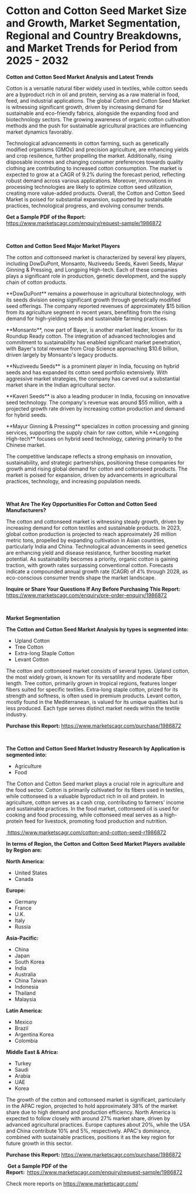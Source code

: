 <p><h1>Cotton and Cotton Seed Market Size and Growth, Market Segmentation, Regional and Country Breakdowns, and Market Trends for Period from 2025 -  2032</h1></p><p><strong>Cotton and Cotton Seed Market Analysis and Latest Trends</strong></p>
<p><p>Cotton is a versatile natural fiber widely used in textiles, while cotton seeds are a byproduct rich in oil and protein, serving as a raw material in food, feed, and industrial applications. The global Cotton and Cotton Seed Market is witnessing significant growth, driven by increasing demand for sustainable and eco-friendly fabrics, alongside the expanding food and biotechnology sectors. The growing awareness of organic cotton cultivation methods and the push for sustainable agricultural practices are influencing market dynamics favorably.</p><p>Technological advancements in cotton farming, such as genetically modified organisms (GMOs) and precision agriculture, are enhancing yields and crop resilience, further propelling the market. Additionally, rising disposable incomes and changing consumer preferences towards quality clothing are contributing to increased cotton consumption. The market is expected to grow at a CAGR of 9.2% during the forecast period, reflecting robust demand across various applications. Moreover, innovations in processing technologies are likely to optimize cotton seed utilization, creating more value-added products. Overall, the Cotton and Cotton Seed Market is poised for substantial expansion, supported by sustainable practices, technological progress, and evolving consumer trends.</p></p>
<p><strong>Get a Sample PDF of the Report:&nbsp;</strong> <a href="https://www.marketscagr.com/enquiry/request-sample/1986872?utm_campaign=2792&utm_medium=2&utm_source=Github&utm_content=ia&utm_term=30032025&utm_id=cotton-and-cotton-seed">https://www.marketscagr.com/enquiry/request-sample/1986872</a></p>
<p>&nbsp;</p>
<p><strong>Cotton and Cotton Seed Major Market Players</strong></p>
<p><p>The cotton and cottonseed market is characterized by several key players, including DowDuPont, Monsanto, Nuziveedu Seeds, Kaveri Seeds, Mayur Ginning & Pressing, and Longping High-tech. Each of these companies plays a significant role in production, genetic development, and the supply chain of cotton products.</p><p>**DowDuPont** remains a powerhouse in agricultural biotechnology, with its seeds division seeing significant growth through genetically modified seed offerings. The company reported revenues of approximately $15 billion from its agriculture segment in recent years, benefiting from the rising demand for high-yielding seeds and sustainable farming practices.</p><p>**Monsanto**, now part of Bayer, is another market leader, known for its Roundup Ready cotton. The integration of advanced technologies and commitment to sustainability has enabled significant market penetration, with Bayer's total revenue from Crop Science approaching $10.6 billion, driven largely by Monsanto's legacy products.</p><p>**Nuziveedu Seeds** is a prominent player in India, focusing on hybrid seeds and has expanded its cotton seed portfolio extensively. With aggressive market strategies, the company has carved out a substantial market share in the Indian agricultural sector.</p><p>**Kaveri Seeds** is also a leading producer in India, focusing on innovative seed technology. The company's revenue was around $55 million, with a projected growth rate driven by increasing cotton production and demand for hybrid seeds.</p><p>**Mayur Ginning & Pressing** specializes in cotton processing and ginning services, supporting the supply chain for raw cotton, while **Longping High-tech** focuses on hybrid seed technology, catering primarily to the Chinese market.</p><p>The competitive landscape reflects a strong emphasis on innovation, sustainability, and strategic partnerships, positioning these companies for growth amid rising global demand for cotton and cottonseed products. The market is poised for expansion, driven by advancements in agricultural practices, technology, and increasing population needs.</p></p>
<p>&nbsp;</p>
<p><strong>What Are The Key Opportunities For Cotton and Cotton Seed Manufacturers?</strong></p>
<p><p>The cotton and cottonseed market is witnessing steady growth, driven by increasing demand for cotton textiles and sustainable products. In 2023, global cotton production is projected to reach approximately 26 million metric tons, propelled by expanding cultivation in Asian countries, particularly India and China. Technological advancements in seed genetics are enhancing yield and disease resistance, further boosting market potential. As sustainability becomes a priority, organic cotton is gaining traction, with growth rates surpassing conventional cotton. Forecasts indicate a compounded annual growth rate (CAGR) of 4% through 2028, as eco-conscious consumer trends shape the market landscape.</p></p>
<p><strong>Inquire or Share Your Questions If Any Before Purchasing This Report:</strong> <a href="https://www.marketscagr.com/enquiry/pre-order-enquiry/1986872?utm_campaign=2792&utm_medium=2&utm_source=Github&utm_content=ia&utm_term=30032025&utm_id=cotton-and-cotton-seed">https://www.marketscagr.com/enquiry/pre-order-enquiry/1986872</a></p>
<p>&nbsp;</p>
<p><strong>Market Segmentation</strong></p>
<p><strong>The Cotton and Cotton Seed Market Analysis by types is segmented into:</strong></p>
<p><ul><li>Upland Cotton</li><li>Tree Cotton</li><li>Extra-long Staple Cotton</li><li>Levant Cotton</li></ul></p>
<p><p>The cotton and cottonseed market consists of several types. Upland cotton, the most widely grown, is known for its versatility and moderate fiber length. Tree cotton, primarily grown in tropical regions, features longer fibers suited for specific textiles. Extra-long staple cotton, prized for its strength and softness, is often used in premium products. Levant cotton, mostly found in the Mediterranean, is valued for its unique qualities but is less produced. Each type serves distinct market needs within the textile industry.</p></p>
<p><strong>Purchase this Report:&nbsp;</strong><a href="https://www.marketscagr.com/purchase/1986872?utm_campaign=2792&utm_medium=2&utm_source=Github&utm_content=ia&utm_term=30032025&utm_id=cotton-and-cotton-seed">https://www.marketscagr.com/purchase/1986872</a></p>
<p>&nbsp;</p>
<p><strong>The Cotton and Cotton Seed Market Industry Research by Application is segmented into:</strong></p>
<p><ul><li>Agriculture</li><li>Food</li></ul></p>
<p><p>The Cotton and Cotton Seed market plays a crucial role in agriculture and the food sector. Cotton is primarily cultivated for its fibers used in textiles, while cottonseed is a valuable byproduct rich in oil and protein. In agriculture, cotton serves as a cash crop, contributing to farmers' income and sustainable practices. In the food market, cottonseed oil is used for cooking and food processing, while cottonseed meal serves as a high-protein feed for livestock, promoting food production and nutrition.</p></p>
<p><a href="https://www.marketscagr.com/cotton-and-cotton-seed-r1986872?utm_campaign=2792&utm_medium=2&utm_source=Github&utm_content=ia&utm_term=30032025&utm_id=cotton-and-cotton-seed">&nbsp;https://www.marketscagr.com/cotton-and-cotton-seed-r1986872</a></p>
<p><strong>In terms of Region, the Cotton and Cotton Seed Market Players available by Region are:</strong></p>
<p>
    <p> <strong> North America: </strong>
        <ul>
            <li>United States</li>
            <li>Canada</li>
        </ul>
        </p> 
    <p> <strong> Europe: </strong>
        <ul>
            <li>Germany</li>
            <li>France</li>
            <li>U.K.</li>
            <li>Italy</li>
            <li>Russia</li>
        </ul>
        </p> 
    <p> <strong> Asia-Pacific: </strong>
        <ul>
            <li>China</li>
            <li>Japan</li>
            <li>South Korea</li>
            <li>India</li>
            <li>Australia</li>
            <li>China Taiwan</li>
            <li>Indonesia</li>
            <li>Thailand</li>
            <li>Malaysia</li>
        </ul>
        </p> 
    <p> <strong> Latin America: </strong>
        <ul>
            <li>Mexico</li>
            <li>Brazil</li>
            <li>Argentina Korea</li>
            <li>Colombia</li>
        </ul>
        </p> 
    <p> <strong> Middle East & Africa: </strong>
        <ul>
            <li>Turkey</li>
            <li>Saudi</li>
            <li>Arabia</li>
            <li>UAE</li>
            <li>Korea</li>
        </ul>
    </p>
    </p>
<p><p>The growth of the cotton and cottonseed market is significant, particularly in the APAC region, projected to hold approximately 38% of the market share due to high demand and production efficiency. North America is expected to follow closely with around 27% market share, driven by advanced agricultural practices. Europe captures about 20%, while the USA and China contribute 10% and 5%, respectively. APAC's dominance, combined with sustainable practices, positions it as the key region for future growth in this sector.</p></p>
<p><strong>Purchase this Report: </strong><a href="https://www.marketscagr.com/purchase/1986872?utm_campaign=2792&utm_medium=2&utm_source=Github&utm_content=ia&utm_term=30032025&utm_id=cotton-and-cotton-seed">https://www.marketscagr.com/purchase/1986872</a></p>
<p>&nbsp;<strong>Get a Sample PDF of the Report:&nbsp;&nbsp;</strong><a href="https://www.marketscagr.com/enquiry/request-sample/1986872?utm_campaign=2792&utm_medium=2&utm_source=Github&utm_content=ia&utm_term=30032025&utm_id=cotton-and-cotton-seed">https://www.marketscagr.com/enquiry/request-sample/1986872</a></p>
<p><strong></strong></p>
<p>Check more reports on <a href="https://www.marketscagr.com/?utm_campaign=2792&utm_medium=2&utm_source=Github&utm_content=ia&utm_term=30032025&utm_id=cotton-and-cotton-seed">https://www.marketscagr.com/</a></p>
